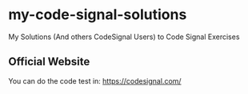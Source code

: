 # my-code-signal-solutions
My Solutions (And others CodeSignal Users) to Code Signal Exercises

## Official Website

You can do the code test in: https://codesignal.com/
